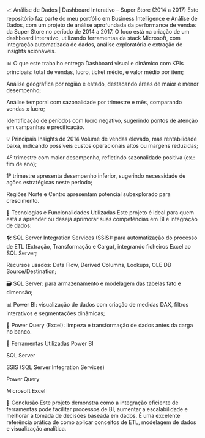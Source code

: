 📈 Análise de Dados | Dashboard Interativo – Super Store (2014 a 2017)
Este repositório faz parte do meu portfólio em Business Intelligence e Análise de Dados, com um projeto de análise aprofundada da performance de vendas da Super Store no período de 2014 a 2017. O foco está na criação de um dashboard interativo, utilizando ferramentas da stack Microsoft, com integração automatizada de dados, análise exploratória e extração de insights acionáveis.

📊 O que este trabalho entrega
Dashboard visual e dinâmico com KPIs principais: total de vendas, lucro, ticket médio, e valor médio por item;

Análise geográfica por região e estado, destacando áreas de maior e menor desempenho;

Análise temporal com sazonalidade por trimestre e mês, comparando vendas x lucro;

Identificação de períodos com lucro negativo, sugerindo pontos de atenção em campanhas e precificação.

💡 Principais Insights de 2014
Volume de vendas elevado, mas rentabilidade baixa, indicando possíveis custos operacionais altos ou margens reduzidas;

4º trimestre com maior desempenho, refletindo sazonalidade positiva (ex.: fim de ano);

1º trimestre apresenta desempenho inferior, sugerindo necessidade de ações estratégicas neste período;

Regiões Norte e Centro apresentam potencial subexplorado para crescimento.

🔧 Tecnologias e Funcionalidades Utilizadas
Este projeto é ideal para quem está a aprender ou deseja aprimorar suas competências em BI e integração de dados:

🛠️ SQL Server Integration Services (SSIS): para automatização do processo de ETL (Extração, Transformação e Carga), integrando ficheiros Excel ao SQL Server;

Recursos usados: Data Flow, Derived Columns, Lookups, OLE DB Source/Destination;

🗃️ SQL Server: para armazenamento e modelagem das tabelas fato e dimensão;

📊 Power BI: visualização de dados com criação de medidas DAX, filtros interativos e segmentações dinâmicas;

📑 Power Query (Excel): limpeza e transformação de dados antes da carga no banco.

💼 Ferramentas Utilizadas
Power BI

SQL Server

SSIS (SQL Server Integration Services)

Power Query

Microsoft Excel

🎯 Conclusão
Este projeto demonstra como a integração eficiente de ferramentas pode facilitar processos de BI, aumentar a escalabilidade e melhorar a tomada de decisões baseada em dados. É uma excelente referência prática de como aplicar conceitos de ETL, modelagem de dados e visualização analítica.
